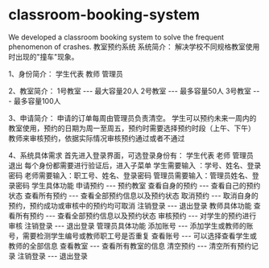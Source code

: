 # classroom-booking-system
We developed a classroom booking system to solve the frequent phenomenon of crashes.
教室预约系统
系统简介：
解决学校不同规格教室使用时出现的"撞车"现象。

1、身份简介：
学生代表
教师
管理员

2、教室简介：
1号教室 --- 最大容量20人
2号教室 --- 最多容量50人
3号教室 --- 最多容量100人

3、申请简介：
申请的订单每周由管理员负责清空。
学生可以预约未来一周内的教室使用，预约的日期为周一至周五，预约时需要选择预约时段（上午、下午）
教师来审核预约，依据实际情况审核预约通过或者不通过

4、系统具体需求
首先进入登录界面，可选登录身份有：
学生代表
老师
管理员
退出
每个身份都需要进行验证后，进入子菜单
学生需要输入 ：学号、姓名、登录密码
老师需要输入：职工号、姓名、登录密码
管理员需要输入：管理员姓名、登录密码
学生具体功能
申请预约 --- 预约教室
查看自身的预约 --- 查看自己的预约状态
查看所有预约 --- 查看全部预约信息以及预约状态
取消预约 --- 取消自身的预约，预约成功或审核中的预约均可取消
注销登录 --- 退出登录
教师具体功能
查看所有预约 --- 查看全部预约信息以及预约状态
审核预约 --- 对学生的预约进行审核
注销登录 --- 退出登录
管理员具体功能
添加账号 --- 添加学生或教师的账号，需要检测学生编号或教师职工号是否重复
查看账号 --- 可以选择查看学生或教师的全部信息
查看教室 --- 查看所有教室的信息
清空预约 --- 清空所有预约记录
注销登录 --- 退出登录
